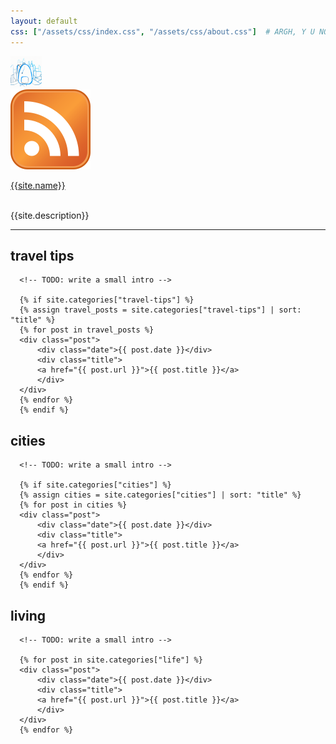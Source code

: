 ```yaml
---
layout: default
css: ["/assets/css/index.css", "/assets/css/about.css"]  # ARGH, Y U NO OVERRIDE THIS IN CHILD TEMPLATE?
---
```


<div class="header">
  <img class="logo" src="/assets/images/logo.png" width="50px" />
    
  <div class="icons">
    <a class="icon feed" href="/atom.xml">
      <img src="/assets/images/feed.png">
    </a>
  </div>

  <a class="title link" href="/">{{site.name}}</a>

  <br />

  <div class="subtitle">
    {{site.description}}
  </div>
</div>

<hr class="divider" />

<div class="content"> 
  <!-- TODO: use tabs for these 3 sections -->

  <div>
      <h2>travel tips</h2>

      <!-- TODO: write a small intro -->

      {% if site.categories["travel-tips"] %}
      {% assign travel_posts = site.categories["travel-tips"] | sort: "title" %}
      {% for post in travel_posts %}
      <div class="post">
          <div class="date">{{ post.date }}</div>
          <div class="title">
          <a href="{{ post.url }}">{{ post.title }}</a>
          </div>
      </div>
      {% endfor %}      
      {% endif %}      
  </div>
    
  <div>
      <h2>cities</h2>    

      <!-- TODO: write a small intro -->

      {% if site.categories["cities"] %}
      {% assign cities = site.categories["cities"] | sort: "title" %}
      {% for post in cities %}
      <div class="post">
          <div class="date">{{ post.date }}</div>
          <div class="title">
          <a href="{{ post.url }}">{{ post.title }}</a>
          </div>
      </div>
      {% endfor %}
      {% endif %}
  </div>

  <div>
      <h2>living</h2>

      <!-- TODO: write a small intro -->

      {% for post in site.categories["life"] %}
      <div class="post">
          <div class="date">{{ post.date }}</div>
          <div class="title">
          <a href="{{ post.url }}">{{ post.title }}</a>
          </div>
      </div>
      {% endfor %}
  </div>
</div>
